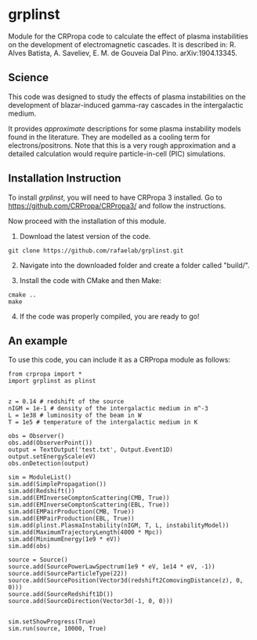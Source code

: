 # grplinst
Module for the CRPropa code to calculate the effect of plasma instabilities on the development of electromagnetic cascades.
It is described in:
R. Alves Batista, A. Saveliev, E. M. de Gouveia Dal Pino. arXiv:1904.13345.

## Science

This code was designed to study the effects of plasma instabilities on the development of blazar-induced gamma-ray cascades in the intergalactic medium. 

It provides *approximate* descriptions for some plasma instability models found in the literature. 
They are modelled as a cooling term for electrons/positrons. Note that this is a very rough approximation and a detailed calculation would require particle-in-cell (PIC) simulations.



## Installation Instruction

To install *grplinst*, you will need to have CRPropa 3 installed. 
Go to https://github.com/CRPropa/CRPropa3/ and follow the instructions.

Now proceed with the installation of this module.

1. Download the latest version of the code.
```
git clone https://github.com/rafaelab/grplinst.git
```

2. Navigate into the downloaded folder and create a folder called "build/".

3. Install the code with CMake and then Make:

```
cmake ..
make
```

4. If the code was properly compiled, you are ready to go!


## An example

To use this code, you can include it as a CRPropa module as follows:

```
from crpropa import *
import grplinst as plinst


z = 0.14 # redshift of the source
nIGM = 1e-1 # density of the intergalactic medium in m^-3
L = 1e38 # luminosity of the beam in W
T = 1e5 # temperature of the intergalactic medium in K

obs = Observer()
obs.add(ObserverPoint())
output = TextOutput('test.txt', Output.Event1D)
output.setEnergyScale(eV)
obs.onDetection(output)

sim = ModuleList()
sim.add(SimplePropagation())
sim.add(Redshift())
sim.add(EMInverseComptonScattering(CMB, True))
sim.add(EMInverseComptonScattering(EBL, True))
sim.add(EMPairProduction(CMB, True))
sim.add(EMPairProduction(EBL, True))
sim.add(plinst.PlasmaInstability(nIGM, T, L, instabilityModel))
sim.add(MaximumTrajectoryLength(4000 * Mpc))
sim.add(MinimumEnergy(1e9 * eV))
sim.add(obs)

source = Source()
source.add(SourcePowerLawSpectrum(1e9 * eV, 1e14 * eV, -1))
source.add(SourceParticleType(22))
source.add(SourcePosition(Vector3d(redshift2ComovingDistance(z), 0, 0)))
source.add(SourceRedshift1D())
source.add(SourceDirection(Vector3d(-1, 0, 0)))


sim.setShowProgress(True)
sim.run(source, 10000, True)
```







